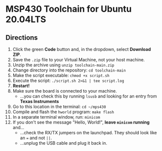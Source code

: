 # MSP430 Toolchain for Ubuntu 20.04LTS

Directions
----------

1. Click the green **Code** button and, in the dropdown, select **Download ZIP**.
1. Save the `.zip` file to your Virtual Machine, not your host machine.
1. Unzip the archive using `unzip toolchain-main.zip`
1. Change directory into the repository: `cd toolchain-main`
1. Make the script executable: `chmod +x script.sh`
1. Execute the script: `./script.sh 2>&1 | tee script.log`
1. **Restart!**
1. Make sure the board is connected to your machine.
	* ...you can check this by running `lsusb` and looking for an entry from **Texas Instruments**
1. Go to this location in the terminal: `cd ~/mps430`
1. Compile and flash the `hworld` program: `make flash`
1. In a separate terminal window, run: `minicom`
1. If you don't see the message "Hello, World!", **leave `minicom` running** and...
	* ...check the RX/TX jumpers on the launchpad. They should look like an `=` and not `||`.
	* ...unplug the USB cable and plug it back in.

